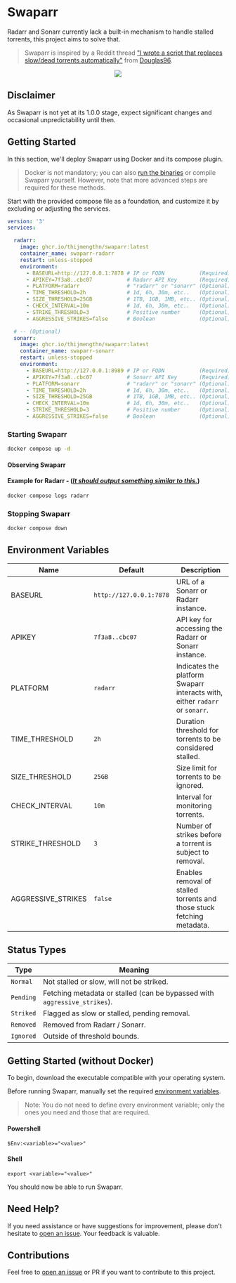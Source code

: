 # Swaparr

Radarr and Sonarr currently lack a built-in mechanism to handle stalled torrents, this project aims to solve that.

> Swaparr is inspired by a Reddit thread ["I wrote a script that replaces slow/dead torrents automatically"](https://www.reddit.com/r/radarr/comments/101q31k/i_wrote_a_script_that_replaces_slowdead_torrents/) from [Douglas96](https://www.reddit.com/user/Douglas96/).

<p align="center">
  <img src="https://i.imgur.com/7D84ooQ.png?s=128">
</p>


## Disclaimer

As Swaparr is not yet at its 1.0.0 stage, expect significant changes and occasional unpredictability until then.


## Getting Started

In this section, we'll deploy Swaparr using Docker and its compose plugin.

> Docker is not mandatory; you can also [run the binaries](#getting-started-without-docker) or compile Swaparr yourself. However, note that more advanced steps are required for these methods.

Start with the provided compose file as a foundation, and customize it by excluding or adjusting the services.

```yml
version: '3'
services:

  radarr:
    image: ghcr.io/thijmengthn/swaparr:latest
    container_name: swaparr-radarr
    restart: unless-stopped
    environment:
      - BASEURL=http://127.0.0.1:7878 # IP or FQDN           (Required)
      - APIKEY=7f3a8..cbc07           # Radarr API Key       (Required)                
      - PLATFORM=radarr               # "radarr" or "sonarr" (Optional) default: radarr
      - TIME_THRESHOLD=2h             # 1d, 6h, 30m, etc..   (Optional) default: 2h    
      - SIZE_THRESHOLD=25GB           # 1TB, 1GB, 1MB, etc.. (Optional) default: 25GB  
      - CHECK_INTERVAL=10m            # 1d, 6h, 30m, etc..   (Optional) default: 10m   
      - STRIKE_THRESHOLD=3            # Positive number      (Optional) default: 3     
      - AGGRESSIVE_STRIKES=false      # Boolean              (Optional) default: false 

  # -- (Optional)
  sonarr: 
    image: ghcr.io/thijmengthn/swaparr:latest
    container_name: swaparr-sonarr
    restart: unless-stopped
    environment:
      - BASEURL=http://127.0.0.1:8989 # IP or FQDN           (Required)
      - APIKEY=7f3a8..cbc07           # Sonarr API Key       (Required)                
      - PLATFORM=sonarr               # "radarr" or "sonarr" (Optional) default: radarr
      - TIME_THRESHOLD=2h             # 1d, 6h, 30m, etc..   (Optional) default: 2h    
      - SIZE_THRESHOLD=25GB           # 1TB, 1GB, 1MB, etc.. (Optional) default: 25GB  
      - CHECK_INTERVAL=10m            # 1d, 6h, 30m, etc..   (Optional) default: 10m   
      - STRIKE_THRESHOLD=3            # Positive number      (Optional) default: 3     
      - AGGRESSIVE_STRIKES=false      # Boolean              (Optional) default: false 
```

### Starting Swaparr

```sh
docker compose up -d
```

#### Observing Swaparr

#### Example for Radarr - (_[It should output something similar to this.](#swaparr)_)

```sh
docker compose logs radarr
```

### Stopping Swaparr

```sh
docker compose down
```

## Environment Variables

| Name | Default | Description |
|-|-|-|
| BASEURL | `http://127.0.0.1:7878` | URL of a Sonarr or Radarr instance. |
| APIKEY | `7f3a8..cbc07` | API key for accessing the Radarr or Sonarr instance. |
| PLATFORM | `radarr` | Indicates the platform Swaparr interacts with, either `radarr` or `sonarr`. |
| TIME_THRESHOLD | `2h` | Duration threshold for torrents to be considered stalled. |
| SIZE_THRESHOLD | `25GB` | Size limit for torrents to be ignored. |
| CHECK_INTERVAL | `10m` | Interval for monitoring torrents. |
| STRIKE_THRESHOLD | `3` | Number of strikes before a torrent is subject to removal. |
| AGGRESSIVE_STRIKES | `false` | Enables removal of stalled torrents and those stuck fetching metadata. |


## Status Types

| Type | Meaning |
| --- | --- |
| `Normal`  | Not stalled or slow, will not be striked. |
| `Pending` | Fetching metadata or stalled (can be bypassed with `aggressive_strikes`). |
| `Striked` | Flagged as slow or stalled, pending removal. |
| `Removed` | Removed from Radarr / Sonarr. |
| `Ignored` | Outside of threshold bounds. |


## Getting Started (without Docker)

To begin, download the executable compatible with your operating system.

Before running Swaparr, manually set the required [environment variables](#environment-variables).

> Note: You do not need to define every environment variable; only the ones you need and those that are required.

#### Powershell

```
$Env:<variable>="<value>"
```

#### Shell

```
export <variable>="<value>"
```

You should now be able to run Swaparr.


## Need Help?

If you need assistance or have suggestions for improvement, please don't hesitate to [open an issue](https://github.com/ThijmenGThN/swaparr/issues). Your feedback is valuable.


## Contributions

Feel free to [open an issue](https://github.com/ThijmenGThN/swaparr/issues) or PR if you want to contribute to this project.
